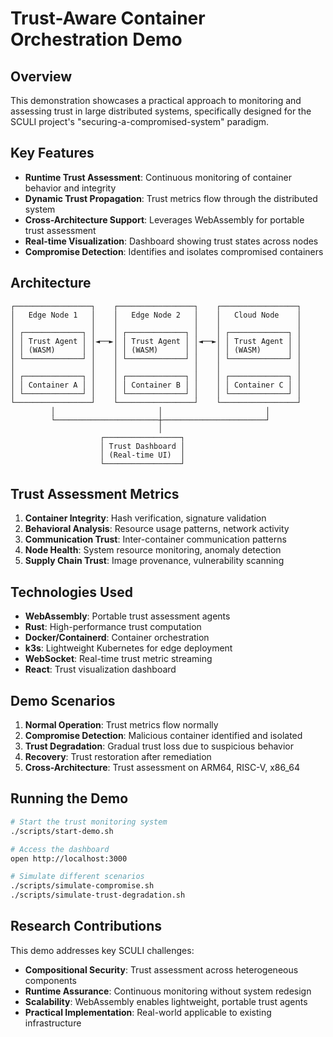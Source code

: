 # Trust-Aware Container Orchestration Demo

## Overview
This demonstration showcases a practical approach to monitoring and assessing trust in large distributed systems, specifically designed for the SCULI project's "securing-a-compromised-system" paradigm.

## Key Features
- **Runtime Trust Assessment**: Continuous monitoring of container behavior and integrity
- **Dynamic Trust Propagation**: Trust metrics flow through the distributed system
- **Cross-Architecture Support**: Leverages WebAssembly for portable trust assessment
- **Real-time Visualization**: Dashboard showing trust states across nodes
- **Compromise Detection**: Identifies and isolates compromised containers

## Architecture
```
┌─────────────────┐    ┌─────────────────┐    ┌─────────────────┐
│   Edge Node 1   │    │   Edge Node 2   │    │   Cloud Node    │
│                 │    │                 │    │                 │
│ ┌─────────────┐ │    │ ┌─────────────┐ │    │ ┌─────────────┐ │
│ │ Trust Agent │ │◄──►│ │ Trust Agent │ │◄──►│ │ Trust Agent │ │
│ │ (WASM)      │ │    │ │ (WASM)      │ │    │ │ (WASM)      │ │
│ └─────────────┘ │    │ └─────────────┘ │    │ └─────────────┘ │
│                 │    │                 │    │                 │
│ ┌─────────────┐ │    │ ┌─────────────┐ │    │ ┌─────────────┐ │
│ │ Container A │ │    │ │ Container B │ │    │ │ Container C │ │
│ └─────────────┘ │    │ └─────────────┘ │    │ └─────────────┘ │
└─────────────────┘    └─────────────────┘    └─────────────────┘
         │                       │                       │
         └───────────────────────┼───────────────────────┘
                                 │
                    ┌─────────────────┐
                    │ Trust Dashboard │
                    │ (Real-time UI)  │
                    └─────────────────┘
```

## Trust Assessment Metrics
1. **Container Integrity**: Hash verification, signature validation
2. **Behavioral Analysis**: Resource usage patterns, network activity
3. **Communication Trust**: Inter-container communication patterns
4. **Node Health**: System resource monitoring, anomaly detection
5. **Supply Chain Trust**: Image provenance, vulnerability scanning

## Technologies Used
- **WebAssembly**: Portable trust assessment agents
- **Rust**: High-performance trust computation
- **Docker/Containerd**: Container orchestration
- **k3s**: Lightweight Kubernetes for edge deployment
- **WebSocket**: Real-time trust metric streaming
- **React**: Trust visualization dashboard

## Demo Scenarios
1. **Normal Operation**: Trust metrics flow normally
2. **Compromise Detection**: Malicious container identified and isolated
3. **Trust Degradation**: Gradual trust loss due to suspicious behavior
4. **Recovery**: Trust restoration after remediation
5. **Cross-Architecture**: Trust assessment on ARM64, RISC-V, x86_64

## Running the Demo
```bash
# Start the trust monitoring system
./scripts/start-demo.sh

# Access the dashboard
open http://localhost:3000

# Simulate different scenarios
./scripts/simulate-compromise.sh
./scripts/simulate-trust-degradation.sh
```

## Research Contributions
This demo addresses key SCULI challenges:
- **Compositional Security**: Trust assessment across heterogeneous components
- **Runtime Assurance**: Continuous monitoring without system redesign
- **Scalability**: WebAssembly enables lightweight, portable trust agents
- **Practical Implementation**: Real-world applicable to existing infrastructure
